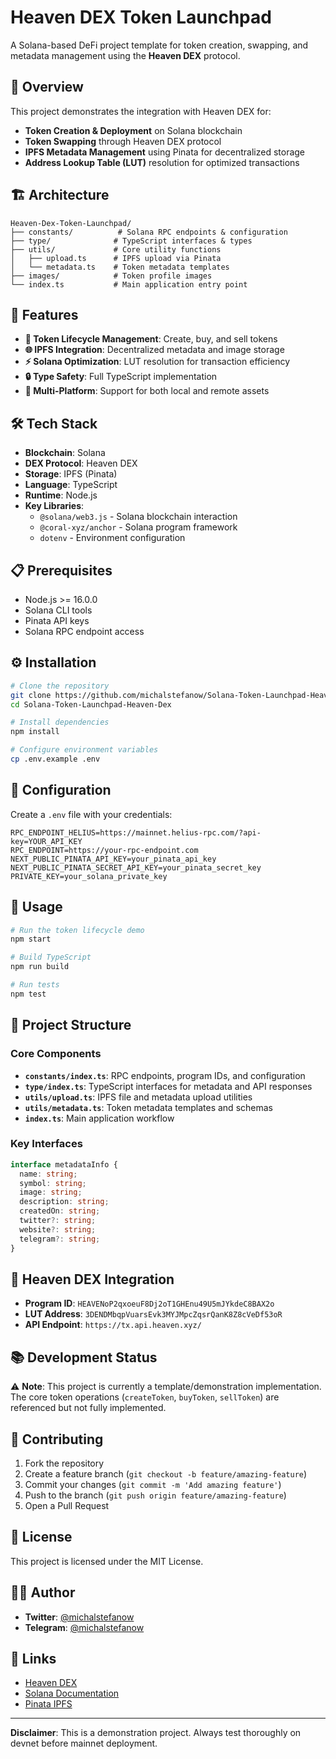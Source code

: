 # Heaven DEX Token Launchpad

A Solana-based DeFi project template for token creation, swapping, and metadata management using the **Heaven DEX** protocol.

## 🎯 Overview

This project demonstrates the integration with Heaven DEX for:
- **Token Creation & Deployment** on Solana blockchain
- **Token Swapping** through Heaven DEX protocol
- **IPFS Metadata Management** using Pinata for decentralized storage
- **Address Lookup Table (LUT)** resolution for optimized transactions

## 🏗️ Architecture

```
Heaven-Dex-Token-Launchpad/
├── constants/          # Solana RPC endpoints & configuration
├── type/              # TypeScript interfaces & types
├── utils/             # Core utility functions
│   ├── upload.ts      # IPFS upload via Pinata
│   └── metadata.ts    # Token metadata templates
├── images/            # Token profile images
└── index.ts           # Main application entry point
```

## 🚀 Features

- **🔧 Token Lifecycle Management**: Create, buy, and sell tokens
- **🌐 IPFS Integration**: Decentralized metadata and image storage
- **⚡ Solana Optimization**: LUT resolution for transaction efficiency
- **🔒 Type Safety**: Full TypeScript implementation
- **📱 Multi-Platform**: Support for both local and remote assets

## 🛠️ Tech Stack

- **Blockchain**: Solana
- **DEX Protocol**: Heaven DEX
- **Storage**: IPFS (Pinata)
- **Language**: TypeScript
- **Runtime**: Node.js
- **Key Libraries**: 
  - `@solana/web3.js` - Solana blockchain interaction
  - `@coral-xyz/anchor` - Solana program framework
  - `dotenv` - Environment configuration

## 📋 Prerequisites

- Node.js >= 16.0.0
- Solana CLI tools
- Pinata API keys
- Solana RPC endpoint access

## ⚙️ Installation

```bash
# Clone the repository
git clone https://github.com/michalstefanow/Solana-Token-Launchpad-Heaven-Dex.git
cd Solana-Token-Launchpad-Heaven-Dex

# Install dependencies
npm install

# Configure environment variables
cp .env.example .env
```

## 🔧 Configuration

Create a `.env` file with your credentials:

```env
RPC_ENDPOINT_HELIUS=https://mainnet.helius-rpc.com/?api-key=YOUR_API_KEY
RPC_ENDPOINT=https://your-rpc-endpoint.com
NEXT_PUBLIC_PINATA_API_KEY=your_pinata_api_key
NEXT_PUBLIC_PINATA_SECRET_API_KEY=your_pinata_secret_key
PRIVATE_KEY=your_solana_private_key
```

## 🚀 Usage

```bash
# Run the token lifecycle demo
npm start

# Build TypeScript
npm run build

# Run tests
npm test
```

## 📁 Project Structure

### Core Components

- **`constants/index.ts`**: RPC endpoints, program IDs, and configuration
- **`type/index.ts`**: TypeScript interfaces for metadata and API responses
- **`utils/upload.ts`**: IPFS file and metadata upload utilities
- **`utils/metadata.ts`**: Token metadata templates and schemas
- **`index.ts`**: Main application workflow

### Key Interfaces

```typescript
interface metadataInfo {
  name: string;
  symbol: string;
  image: string;
  description: string;
  createdOn: string;
  twitter?: string;
  website?: string;
  telegram?: string;
}
```

## 🔗 Heaven DEX Integration

- **Program ID**: `HEAVENoP2qxoeuF8Dj2oT1GHEnu49U5mJYkdeC8BAX2o`
- **LUT Address**: `3DENDMbqpVuarsEvk3MYJMpcZqsrQanK8Z8cVeDf53oR`
- **API Endpoint**: `https://tx.api.heaven.xyz/`

## 📚 Development Status

⚠️ **Note**: This project is currently a template/demonstration implementation. The core token operations (`createToken`, `buyToken`, `sellToken`) are referenced but not fully implemented.

## 🤝 Contributing

1. Fork the repository
2. Create a feature branch (`git checkout -b feature/amazing-feature`)
3. Commit your changes (`git commit -m 'Add amazing feature'`)
4. Push to the branch (`git push origin feature/amazing-feature`)
5. Open a Pull Request

## 📄 License

This project is licensed under the MIT License.

## 👨‍💻 Author

- **Twitter**: [@michalstefanow](https://twitter.com/michalstefanow)
- **Telegram**: [@michalstefanow](https://t.me/mylord1_1)

## 🔗 Links

- [Heaven DEX](https://heaven.xyz)
- [Solana Documentation](https://docs.solana.com)
- [Pinata IPFS](https://pinata.cloud)

---

**Disclaimer**: This is a demonstration project. Always test thoroughly on devnet before mainnet deployment.

